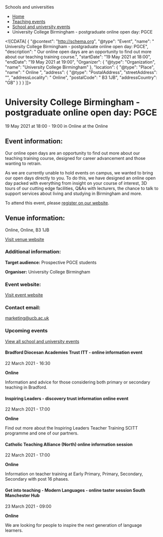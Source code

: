 Schools and universities

*   [Home](/)
*   [Teaching events](/teaching-events)
*   [School and university events](/teaching-events/training-provider-events)
*   University College Birmingham - postgraduate online open day: PGCE

<!\[CDATA\[ { "@context": "http://schema.org", "@type": "Event", "name": " University College Birmingham - postgraduate online open day: PGCE", "description": " Our online open days are an opportunity to find out more about our teaching training course.", "startDate": "19 May 2021 at 18:00", "endDate": "19 May 2021 at 19:00", "Organizer": { "@type": "Organization", "name": "University College Birmingham" }, "location": { "@type": "Place", "name": " Online ", "address": { "@type": "PostalAddress", "streetAddress": "", "addressLocality": " Online", "postalCode": " B3 1JB", "addressCountry": "GB" } } } \]\]>

University College Birmingham - postgraduate online open day: PGCE
==================================================================

19 May 2021 at 18:00 - 19:00 in Online at the Online

Event information:
------------------

Our online open days are an opportunity to find out more about our teaching training course, designed for career advancement and those wanting to retrain.

As we are currently unable to hold events on campus, we wanted to bring our open days directly to you. To do this, we have designed an online open day packed with everything from insight on your course of interest, 3D tours of our cutting edge facilities, Q&As with lecturers, the chance to talk to support services about living and studying in Birmingham and more.

To attend this event, please [register on our website](https://www.ucb.ac.uk/open-days/postgraduate-open-days/).

Venue information:
------------------

Online, Online, B3 1JB

[Visit venue website](https://www.ucb.ac.uk/open-days/postgraduate-open-days/ "Online")

### Additional information:

**Target audience:** Prospective PGCE students

**Organiser:** University College Birmingham

### Event website:

[Visit event website](https://www.ucb.ac.uk/open-days/postgraduate-open-days/)

### Contact email:

[marketing@ucb.ac.uk](mailto:marketing@ucb.ac.uk)

### Upcoming events

[View all school and university events](/teaching-events/training-provider-events)

[](/teaching-events/training-provider-events/210322-bradford-diocesan-academies-trust-itt-online-information-event)

#### Bradford Diocesan Academies Trust ITT - online information event

22 March 2021 - 16:30

**Online**

Information and advice for those considering both primary or secondary teaching in Bradford.

[](/teaching-events/training-provider-events/210322-inspiring-leaders-discovery-trust-information-online-event)

#### Inspiring Leaders - discovery trust information online event

22 March 2021 - 17:00

**Online**

Find out more about the Inspiring Leaders Teacher Training SCITT programme and one of our partners.

[](/teaching-events/training-provider-events/210322-catholic-teaching-alliance-north-online-information-session)

#### Catholic Teaching Alliance (North) online information session

22 March 2021 - 17:00

**Online**

Information on teacher training at Early Primary, Primary, Secondary, Secondary with post 16 phases.

[](/teaching-events/training-provider-events/210323-get-into-teaching-modern-languages-online-taster-session-south-manchester-hub)

#### Get into teaching - Modern Languages - online taster session South Manchester Hub

23 March 2021 - 09:00

**Online**

We are looking for people to inspire the next generation of language learners.